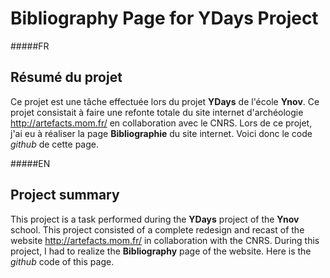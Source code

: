 # Bibliography Page for YDays Project

#####FR

## Résumé du projet

Ce projet est une tâche effectuée lors du projet **YDays** de l'école **Ynov**. Ce projet consistait à faire une refonte totale du site internet d'archéologie http://artefacts.mom.fr/ en collaboration avec le CNRS. Lors de ce projet, j'ai eu à réaliser la page **Bibliographie** du site internet. Voici donc le code *github* de cette page.

#####EN

## Project summary

This project is a task performed during the **YDays** project of the **Ynov** school. This project consisted of a complete redesign and recast of the website http://artefacts.mom.fr/ in collaboration with the CNRS. During this project, I had to realize the **Bibliography** page of the website. Here is the *github* code of this page.
